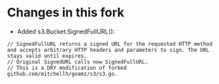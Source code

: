 # Changes in this fork

* Added s3.Bucket.SignedFullURL(): 
```
// SignedFullURL returns a signed URL for the requested HTTP method and accepts arbitrary HTTP headers and parameters to sign. The URL stays valid until expires.
// Original SignedURL calls now SignedFullURL.
// This is a DRY modification of forked github.com/mitchellh/goamz/s3/s3.go.
```
